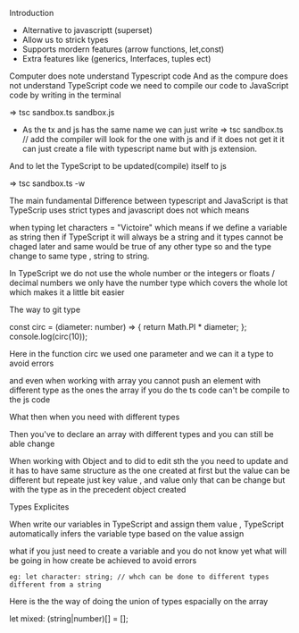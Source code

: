Introduction


- Alternative to javascriptt (superset)
- Allow us to strick types
- Supports mordern features (arrow functions, let,const)
- Extra features like (generics, Interfaces, tuples ect)


Computer does note understand Typescript code
And as the compure does not understand TypeScript code we need to compile our code to JavaScript code by writing in the terminal 

=> tsc sandbox.ts sandbox.js
 - As the tx and js has the same name we can just write
=> tsc sandbox.ts // add the compiler will look for the one with js and if it does not get it it can just create a file with typescript name but with js extension.


And to let the TypeScript to be updated(compile) itself to js

=> tsc sandbox.ts -w

The main fundamental Difference between typescript and JavaScript is that
 TypeScrip uses strict types and javascript does not which means

 when typing let characters = "Victoire" which means if we define a variable as string then if TypeScript it will always be a string and it types cannot be chaged later and same would be true of any other type  so and the type change to same type , string to string.

 In TypeScript we do not use the whole number or the integers or floats / decimal numbers we only have the number type which covers the whole lot which makes it a little bit easier

 The way to git type 


const circ = (diameter: number) => {
  return Math.PI * diameter;
};
console.log(circ(10)); 

Here in the function circ we used one parameter and we can it a type to avoid errors 

and even when working with  array you cannot push an element with different type as the ones the array if you do the ts code can't be compile to the js code
 
What then when you need with different types

Then you've to declare an array with different types and you can still be able  change 

When working with Object and to did to edit sth the you need to update and it has to have same structure as the one created at first but the value can be different but repeate just key value , and value only that can be change   but with the type as in the precedent object created


Types Explicites

When write our variables in TypeScript and assign them value , TypeScript automatically infers the variable type based on the value assign


what if you just need to create a variable and you do not know yet what will be going in  how create be achieved to avoid errors

    eg: let character: string; // whch can be done to different types different from a string 


Here is the the way of doing the union of types espacially on the array 

let mixed: (string|number)[] = []; 